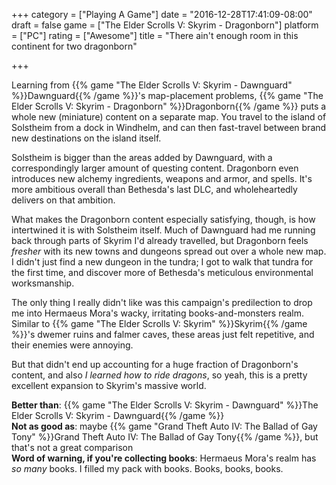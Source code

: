 +++
category = ["Playing A Game"]
date = "2016-12-28T17:41:09-08:00"
draft = false
game = ["The Elder Scrolls V: Skyrim - Dragonborn"]
platform = ["PC"]
rating = ["Awesome"]
title = "There ain't enough room in this continent for two dragonborn"

+++

Learning from {{% game "The Elder Scrolls V: Skyrim - Dawnguard" %}}Dawnguard{{% /game %}}'s map-placement problems, {{% game "The Elder Scrolls V: Skyrim - Dragonborn" %}}Dragonborn{{% /game %}} puts a whole new (miniature) content on a separate map.  You travel to the island of Solstheim from a dock in Windhelm, and can then fast-travel between brand new destinations on the island itself.

Solstheim is bigger than the areas added by Dawnguard, with a correspondingly larger amount of questing content.  Dragonborn even introduces new alchemy ingredients, weapons and armor, and spells.  It's more ambitious overall than Bethesda's last DLC, and wholeheartedly delivers on that ambition.

What makes the Dragonborn content especially satisfying, though, is how intertwined it is with Solstheim itself.  Much of Dawnguard had me running back through parts of Skyrim I'd already travelled, but Dragonborn feels <i>fresher</i> with its new towns and dungeons spread out over a whole new map.  I didn't just find a new dungeon in the tundra; I got to walk that tundra for the first time, and discover more of Bethesda's meticulous environmental worksmanship.

The only thing I really didn't like was this campaign's predilection to drop me into Hermaeus Mora's wacky, irritating books-and-monsters realm.  Similar to {{% game "The Elder Scrolls V: Skyrim" %}}Skyrim{{% /game %}}'s dwemer ruins and falmer caves, these areas just felt repetitive, and their enemies were annoying.

But that didn't end up accounting for a huge fraction of Dragonborn's content, and also <i>I learned how to ride dragons</i>, so yeah, this is a pretty excellent expansion to Skyrim's massive world.

<b>Better than</b>: {{% game "The Elder Scrolls V: Skyrim - Dawnguard" %}}The Elder Scrolls V: Skyrim - Dawnguard{{% /game %}}  
<b>Not as good as</b>: maybe {{% game "Grand Theft Auto IV: The Ballad of Gay Tony" %}}Grand Theft Auto IV: The Ballad of Gay Tony{{% /game %}}, but that's not a great comparison  
<b>Word of warning, if you're collecting books</b>: Hermaeus Mora's realm has <i>so many</i> books.  I filled my pack with books.  Books, books, books.
